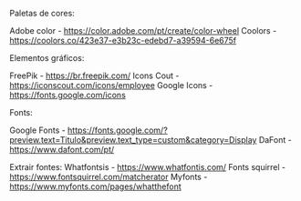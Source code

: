 Paletas de cores: 

Adobe color - https://color.adobe.com/pt/create/color-wheel
Coolors - https://coolors.co/423e37-e3b23c-edebd7-a39594-6e675f

Elementos gráficos:

FreePik - https://br.freepik.com/
Icons Cout - https://iconscout.com/icons/employee
Google Icons - https://fonts.google.com/icons


Fonts: 

Google Fonts - https://fonts.google.com/?preview.text=Titulo&preview.text_type=custom&category=Display
DaFont - https://www.dafont.com/pt/


Extrair fontes: 
Whatfontsis - https://www.whatfontis.com/
Fonts squirrel - https://www.fontsquirrel.com/matcherator
Myfonts - https://www.myfonts.com/pages/whatthefont